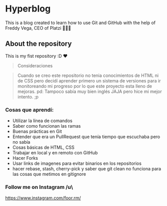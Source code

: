 # Hyperblog

This is a blog created to learn how to use Git and GitHub with the help of Freddy Vega, CEO of Platzi 👨🏻‍💻


## About the repository

This is my fist repository :D ❤️

> Consideraciones

>Cuando se creo este repositorio no tenia conocimientos de HTML ni de CSS pero decidí aprender primero un sistema de versiones para ir monitoreando mi progreso por lo que este proyecto esta lleno de mejoras. 
pd: Tampoco sabía muy bien inglés JAJA pero hice mi mejor intento. ;p


### Cosas que aprendí: 

- Utilizar la línea de comandos
- Saber como funcionan las ramas 
- Buenas prácticas en Git
- Entender que era un PullRequest que tenía tiempo que escuchaba pero no sabía
- Cosas básicas de HTML, CSS
- Trabajar en local y en remoto con GitHub 
- Hacer Forks 
- Usar links de imagenes para evitar binarios en los repositorios
- hacer rebase, stash, cherry-pick y saber que git clean no funciona para las cosas que metimos en gitignore 

### Follow me on Instagram /u\ 

https://www.instagram.com/foor.rm/
